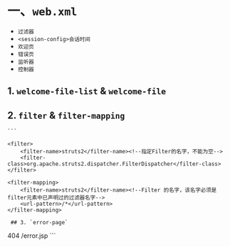 # 一、`web.xml`
- `过滤器`
- `<session-config>会话时间`
- `欢迎页`
- `错误页`
- `监听器`
- `控制器`

 ## 1. `welcome-file-list` & `welcome-file`
 ## 2. `filter` & `filter-mapping`
	```

	<filter>
		<filter-name>struts2</filter-name><!--指定Filter的名字，不能为空-->
		<filter-class>org.apache.struts2.dispatcher.FilterDispatcher</filter-class>
	</filter>

	<filter-mapping>
		<filter-name>struts2</filter-name><!--Filter 的名字，该名字必须是filter元素中已声明过的过滤器名字-->
		<url-pattern>/*</url-pattern>
	</filter-mapping>
```
 ## 3. `error-page`
 ```
 <error-page>
 	<error-code>404</error-code>
 	<location>/error.jsp</location>
 </error-page>
 ```

